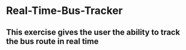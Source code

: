 # Real-Time-Bus-Tracker
## This exercise gives the user the ability to track the bus route in real time
